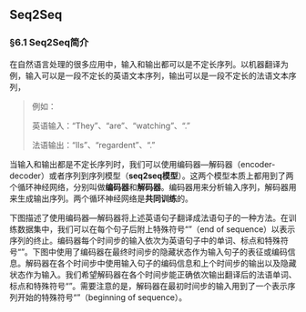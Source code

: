 ## Seq2Seq



### §6.1 Seq2Seq简介

在自然语⾔处理的很多应用中，输入和输出都可以是不定长序列。以机器翻译为例，输入可以是⼀段不定长的英语文本序列，输出可以是一段不定长的法语文本序列，

> 例如：
>
> 英语输入：“They”、“are”、“watching”、“.”
>
> 法语输出：“Ils”、“regardent”、“.”

当输入和输出都是不定长序列时，我们可以使用编码器—解码器（encoder-decoder）或者序列到序列模型（**seq2seq模型**）。这两个模型本质上都用到了两个循环神经网络，分别叫做**编码器**和**解码器**。编码器用来分析输入序列，解码器用来生成输出序列。两个循环神经网络是**共同训练**的。

下图描述了使用编码器—解码器将上述英语句子翻译成法语句子的⼀种⽅法。在训练数据集中，我们可以在每个句子后附上特殊符号“<eos>”（end of sequence）以表示序列的终止。编码器每个时间步的输入依次为英语句子中的单词、标点和特殊符号“<eos>”。下图中使用了编码器在最终时间步的隐藏状态作为输⼊句子的表征或编码信息。解码器在各个时间步中使用输入句子的编码信息和上个时间步的输出以及隐藏状态作为输入。我们希望解码器在各个时间步能正确依次输出翻译后的法语单词、标点和特殊符号“<eos>”。需要注意的是，解码器在最初时间步的输入用到了⼀个表示序列开始的特殊符号“<bos>”（beginning of sequence）。